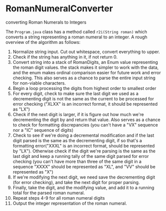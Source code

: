 # RomanNumeralConverter
converting Roman Numerals to Integers

The `Program.java` class has a method called `r2i(String roman)` which converts a string representing a roman numeral to an integer. A rough overview of the algorithm as follows:

1. Normalize string input. Cut out whitespace, convert everything to upper.
2. Check if the string has anything in it, if not return 0.
3. Convert string into a stack of RomanDigits, an Enum value representing the roman digit values. the stack makes it simpler to work with the data, and the enum makes ordinal comparison easier for future work and error checking. This also serves as a chance to parse the entire input string for non-viable characters.
4. Begin a loop processing the digits from highest order to smallest order
5. For every digit, check to make sure the last digit we used as a decrementing digit is not the same as the current to be processed for error checking ("XLXX" is an incorrect format, it should be represented as "LX")  
6. Check if the next digit is larger, if it is figure out how much we're decrementing the digit by and return that value. Also serves as a chance to check for formatting discrepancies (you can't have a "VX" sequence nor a "IC" sequence of digits)
7. Check to see if we're doing a decremental modification and if the last digit parsed is the same as the decrementing digit, if so that's a formatting error("XXXL" is an incorrect format, should be represented by "LX"). Otherwise check if the digit we're parsing is the same as the last digit and keep a running tally of the same digit parsed for error checking (you can't have more than three of the same digit in a sequence "XXXX" should be represented as "XL", and "VV" should be represented as "X")
8. If we're modifying the next digit, we need save the decrementing digit (for error checking), and take the next digit for proper parsing.
9. Finally, take the digit, and the modifying value, and add it to a running total for the parsed roman numeral.
10. Repeat steps 4-9 for all roman numeral digits
11. Output the integer representation of the roman numeral.
